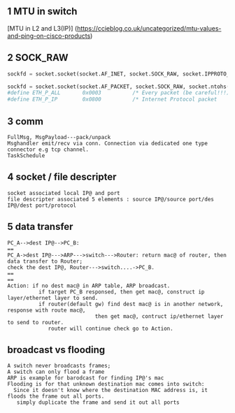 ## 1 MTU in switch  
[MTU in L2 and L3(IP)] (https://ccieblog.co.uk/uncategorized/mtu-values-and-ping-on-cisco-products)

## 2 SOCK_RAW
```python
sockfd = socket.socket(socket.AF_INET, socket.SOCK_RAW, socket.IPPROTO_ICMP)--ip packet---AF_INET

sockfd = socket.socket(socket.AF_PACKET, socket.SOCK_RAW, socket.ntohs(3))--ethernet packet
#define ETH_P_ALL       0x0003          /* Every packet (be careful!!!) */
#define ETH_P_IP        0x0800          /* Internet Protocol packet     */
```
## 3 comm
```
FullMsg, MsgPayload---pack/unpack
Msghandler emit/recv via conn. Connection via dedicated one type connector e.g tcp channel.
TaskSchedule
```

## 4 socket / file descripter
```
socket associated local IP@ and port
file descripter associated 5 elements : source IP@/source port/des IP@/dest port/protocol
```
## 5 data transfer
```
PC_A-->dest IP@-->PC_B:
==
PC_A->dest IP@--->ARP--->switch--->Router: return mac@ of router, then data transfer to Router;
check the dest IP@, Router--->switch....->PC_B.
==
==
Action: if no dest mac@ in ARP table, ARP broadcast.
          if target PC_B responsed, then get mac@, construct ip layer/ethernet layer to send.
          if router(default gw) find dest mac@ is in another network, response with route mac@, 
                            then get mac@, contruct ip/ethernet layer to send to router.
             router will continue check go to Action.
```
## broadcast vs flooding
```
A switch never broadcasts frames;
A switch can only flood a frame
ARP is example for barodcast for finding IP@'s mac
Flooding is for that unknown destination mac comes into switch:
  Since it doesn't know where the destination MAC address is, it floods the frame out all ports.
   simply duplicate the frame and send it out all ports
```

